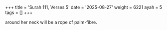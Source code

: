 +++
title = 'Surah 111, Verses 5'
date = '2025-08-27'
weight = 6221
ayah = 5
tags = []
+++

around her neck will be a rope of palm-fibre.